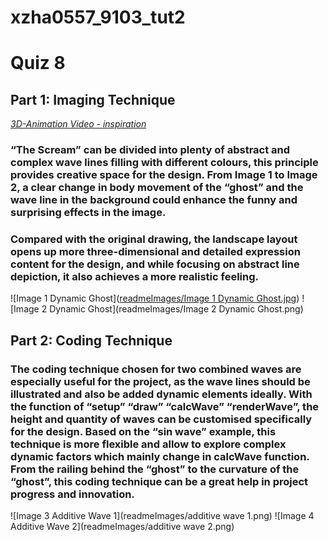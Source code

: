 # xzha0557_9103_tut2

# Quiz 8

## Part 1: Imaging Technique
*[3D-Animation Video - inspiration](https://www.youtube.com/watch?v=nPCD7OciF7A)* 

### “The Scream” can be divided into plenty of abstract and complex wave lines filling with different colours, this principle provides creative space for the design.  From Image 1 to Image 2, a clear change in body movement of the “ghost” and the wave line in the background could enhance the funny and surprising effects in the image. 

### Compared with the original drawing, the landscape layout opens up more three-dimensional and detailed expression content for the design, and while focusing on abstract line depiction, it also achieves a more realistic feeling. 

![Image 1 Dynamic Ghost]([readmeImages/Image 1 Dynamic Ghost.jpg](https://github.com/SilenceSinger/xzha0557_9103_tut2/blob/25cbc4c2d15ae139d04b33573b44e9f2f71bc307/readmeImages/Image%201%20Dynamic%20Ghost.jpg))
![Image 2 Dynamic Ghost](readmeImages/Image 2 Dynamic Ghost.png)
## Part 2: Coding Technique

### The coding technique chosen for two combined waves are especially useful for the project, as the wave lines should be illustrated and also be added dynamic elements ideally. With the function of “setup” “draw” “calcWave” “renderWave”, the height and quantity of waves can be customised specifically for the design. Based on the “sin wave” example, this technique is more flexible and allow to explore complex dynamic factors which mainly change in calcWave function. From the railing behind the “ghost” to the curvature of the “ghost”, this coding technique can be a great help in project progress and innovation.

![Image 3 Additive Wave 1](readmeImages/additive wave 1.png)
![Image 4 Additive Wave 2](readmeImages/additive wave 2.png)
